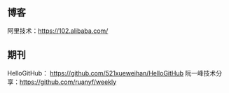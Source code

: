 ## 博客
阿里技术：https://102.alibaba.com/

## 期刊
HelloGitHub： https://github.com/521xueweihan/HelloGitHub
阮一峰技术分享：https://github.com/ruanyf/weekly
